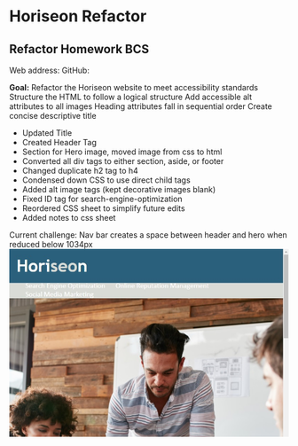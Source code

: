 # Horiseon Refactor
## Refactor Homework BCS
Web address:
GitHub:

**Goal:**
Refactor the Horiseon website to meet accessibility standards
Structure the HTML to follow a logical structure
Add accessible alt attributes to all images
Heading attributes fall in sequential order
Create concise descriptive title

- Updated Title
- Created Header Tag
- Section for Hero image, moved image from css to html
- Converted all div tags to either section, aside, or footer
- Changed duplicate h2 tag to h4
- Condensed down CSS to use direct child tags
- Added alt image tags (kept decorative images blank)
- Fixed ID tag for search-engine-optimization
- Reordered CSS sheet to simplify future edits
- Added notes to css sheet

Current challenge:
Nav bar creates a space between header and hero when reduced below 1034px
![Nav bar pushing down hero](navbar.jpg)